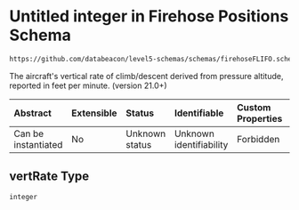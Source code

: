 # Untitled integer in Firehose Positions Schema

```txt
https://github.com/databeacon/level5-schemas/schemas/firehoseFLIFO.schema.json#/properties/vertRate
```

The aircraft's vertical rate of climb/descent derived from pressure altitude, reported in feet per minute. (version 21.0+)

| Abstract            | Extensible | Status         | Identifiable            | Custom Properties | Additional Properties | Access Restrictions | Defined In                                                                                        |
| :------------------ | :--------- | :------------- | :---------------------- | :---------------- | :-------------------- | :------------------ | :------------------------------------------------------------------------------------------------ |
| Can be instantiated | No         | Unknown status | Unknown identifiability | Forbidden         | Allowed               | none                | [firehosePositions.schema.json\*](../../out/firehosePositions.schema.json "open original schema") |

## vertRate Type

`integer`
